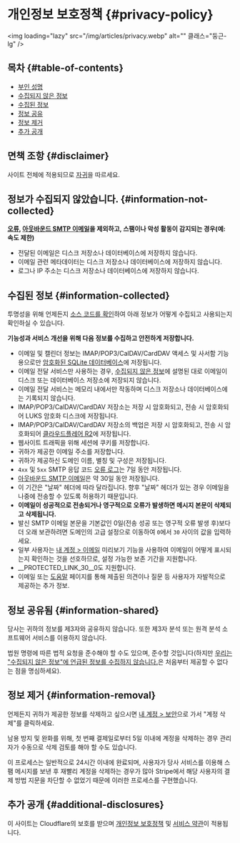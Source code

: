 # 개인정보 보호정책 {#privacy-policy}

<img loading="lazy" src="/img/articles/privacy.webp" alt="" 클래스="둥근-lg" />

## 목차 {#table-of-contents}

* [부인 성명](#disclaimer)
* [수집되지 않은 정보](#information-not-collected)
* [수집된 정보](#information-collected)
* [정보 공유](#information-shared)
* [정보 제거](#information-removal)
* [추가 공개](#additional-disclosures)

## 면책 조항 {#disclaimer}

사이트 전체에 적용되므로 [자귀](/terms)을 따르세요.

## 정보가 수집되지 않았습니다. {#information-not-collected}

**[오류](/faq#do-you-store-error-logs), [아웃바운드 SMTP 이메일](/faq#do-you-support-sending-email-with-smtp)을 제외하고, 스팸이나 악성 활동이 감지되는 경우(예: 속도 제한)**

* 전달된 이메일은 디스크 저장소나 데이터베이스에 저장하지 않습니다.
* 이메일 관련 메타데이터는 디스크 저장소나 데이터베이스에 저장하지 않습니다.
* 로그나 IP 주소는 디스크 저장소나 데이터베이스에 저장하지 않습니다.

## 수집된 정보 {#information-collected}

투명성을 위해 언제든지 <a href="https://github.com/forwardemail" target="_blank" rel="noopener noreferrer">소스 코드를 확인</a>하여 아래 정보가 어떻게 수집되고 사용되는지 확인하실 수 있습니다.

**기능성과 서비스 개선을 위해 다음 정보를 수집하고 안전하게 저장합니다.**

* 이메일 및 캘린더 정보는 IMAP/POP3/CalDAV/CardDAV 액세스 및 사서함 기능용으로만 [암호화된 SQLite 데이터베이스](/blog/docs/best-quantum-safe-encrypted-email-service)에 저장됩니다.
* 이메일 전달 서비스만 사용하는 경우, [수집되지 않은 정보](#information-not-collected)에 설명된 대로 이메일이 디스크 또는 데이터베이스 저장소에 저장되지 않습니다.
* 이메일 전달 서비스는 메모리 내에서만 작동하며 디스크 저장소나 데이터베이스에는 기록되지 않습니다.
* IMAP/POP3/CalDAV/CardDAV 저장소는 저장 시 암호화되고, 전송 시 암호화되어 LUKS 암호화 디스크에 저장됩니다.
* IMAP/POP3/CalDAV/CardDAV 저장소의 백업은 저장 시 암호화되고, 전송 시 암호화되어 [클라우드플레어 R2](https://www.cloudflare.com/developer-platform/r2/)에 저장됩니다.
* 웹사이트 트래픽을 위해 세션에 쿠키를 저장합니다.
* 귀하가 제공한 이메일 주소를 저장합니다.
* 귀하가 제공하신 도메인 이름, 별칭 및 구성은 저장됩니다.
* `4xx` 및 `5xx` SMTP 응답 코드 [오류 로그](/faq#do-you-store-error-logs)는 7일 동안 저장됩니다.
* [아웃바운드 SMTP 이메일](/faq#do-you-support-sending-email-with-smtp)은 약 30일 동안 저장됩니다.
* 이 기간은 "날짜" 헤더에 따라 달라집니다. 향후 "날짜" 헤더가 있는 경우 이메일을 나중에 전송할 수 있도록 허용하기 때문입니다.
* **이메일이 성공적으로 전송되거나 영구적으로 오류가 발생하면 메시지 본문이 삭제되고 삭제됩니다.**
* 발신 SMTP 이메일 본문을 기본값인 0일(전송 성공 또는 영구적 오류 발생 후)보다 더 오래 보관하려면 도메인의 고급 설정으로 이동하여 `0`에서 `30` 사이의 값을 입력하세요.
* 일부 사용자는 [내 계정 > 이메일](/my-account/emails) 미리보기 기능을 사용하여 이메일이 어떻게 표시되는지 확인하는 것을 선호하므로, 설정 가능한 보존 기간을 지원합니다.
* __PROTECTED_LINK_30__0도 지원합니다.
* 이메일 또는 <a href="/help">도움말</a> 페이지를 통해 제출된 의견이나 질문 등 사용자가 자발적으로 제공하는 추가 정보.

## 정보 공유됨 {#information-shared}

당사는 귀하의 정보를 제3자와 공유하지 않습니다. 또한 제3자 분석 또는 원격 분석 소프트웨어 서비스를 이용하지 않습니다.

법원 명령에 따른 법적 요청을 준수해야 할 수도 있으며, 준수할 것입니다(하지만 [우리는 "수집되지 않은 정보"에 언급된 정보를 수집하지 않습니다.](#information-not-collected)은 처음부터 제공할 수 없다는 점을 명심하세요).

## 정보 제거 {#information-removal}

언제든지 귀하가 제공한 정보를 삭제하고 싶으시면 <a href="/my-account/security">내 계정 > 보안</a>으로 가서 "계정 삭제"를 클릭하세요.

남용 방지 및 완화를 위해, 첫 번째 결제일로부터 5일 이내에 계정을 삭제하는 경우 관리자가 수동으로 삭제 검토를 해야 할 수도 있습니다.

이 프로세스는 일반적으로 24시간 이내에 완료되며, 사용자가 당사 서비스를 이용해 스팸 메시지를 보낸 후 재빨리 계정을 삭제하는 경우가 많아 Stripe에서 해당 사용자의 결제 방법 지문을 차단할 수 없었기 때문에 이러한 프로세스를 구현했습니다.

## 추가 공개 {#additional-disclosures}

이 사이트는 Cloudflare의 보호를 받으며 [개인정보 보호정책](https://www.cloudflare.com/privacypolicy/) 및 [서비스 약관](https://www.cloudflare.com/website-terms/)이 적용됩니다.